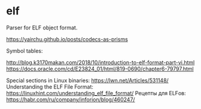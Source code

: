 # elf
Parser for ELF object format.

https://yairchu.github.io/posts/codecs-as-prisms

Symbol tables:

http://blog.k3170makan.com/2018/10/introduction-to-elf-format-part-vi.html
https://docs.oracle.com/cd/E23824_01/html/819-0690/chapter6-79797.html


Special sections in Linux binaries: https://lwn.net/Articles/531148/
Understanding the ELF File Format: https://linuxhint.com/understanding_elf_file_format/
Рецепты для ELFов: https://habr.com/ru/company/inforion/blog/460247/
